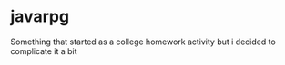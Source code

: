 # javarpg
Something that started as a college homework activity but i decided to complicate it a bit
